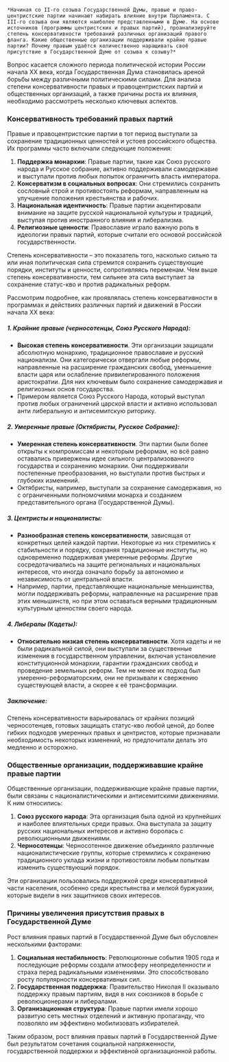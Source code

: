 	*Начиная со II-го созыва Государственной Думы, правые и право-центристские партии начинают набирать влияние внутри Парламента. С III-го созыва они являются наиболее представленными в Думе. На основе источников (программы центристских и правых партий), проанализируйте степень консервативности требований различных организаций правого фланга. Какие общественные организации поддерживали крайне правые партии? Почему правым удаётся количественно наращивать своё присутствие в Государственной Думе от созыва к созыву?*

Вопрос касается сложного периода политической истории России начала XX века, когда Государственная Дума становилась ареной борьбы между различными политическими силами. Для анализа степени консервативности правых и правоцентристских партий и общественных организаций, а также причины роста их влияния, необходимо рассмотреть несколько ключевых аспектов.

### Консервативность требований правых партий

Правые и правоцентристские партии в тот период выступали за сохранение традиционных ценностей и устоев российского общества. Их программы часто включали следующие положения:

1. **Поддержка монархии**: Правые партии, такие как Союз русского народа и Русское собрание, активно поддерживали самодержавие и выступали против любых попыток ограничить власть императора.
2. **Консерватизм в социальных вопросах**: Они стремились сохранить сословный строй и противостоять реформам, направленным на улучшение положения крестьянства и рабочих.
3. **Национальная идентичность**: Правые партии акцентировали внимание на защите русской национальной культуры и традиций, выступая против иностранного влияния и либерализма.
4. **Религиозные ценности**: Православие играло важную роль в идеологии правых партий, которые считали его основой российской государственности.

Степень консервативности – это показатель того, насколько сильно та или иная политическая сила стремится сохранить существующие порядки, институты и ценности, сопротивляясь переменам. Чем выше степень консервативности, тем сильнее эта сила выступает за сохранение статус-кво и против радикальных реформ.

Рассмотрим подробнее, как проявлялась степень консервативности в программах и действиях различных партий и движений в России начала XX века:

##### 1. Крайние правые (черносотенцы, Союз Русского Народа):

- **Высокая степень консервативности**. Эти организации защищали абсолютную монархию, традиционное православие и русский национализм. Они категорически отвергали любые реформы, направленные на расширение гражданских свобод, уменьшение власти царя или ослабление привилегированного положения аристократии. Для них ключевым было сохранение самодержавия и религиозных основ государства.
- Примером является Союз Русского Народа, который выступал против любых ограничений царской власти и активно использовал анти либеральную и антисемитскую риторику.

##### 2. Умеренные правые (Октябристы, Русское Собрание):

- **Умеренная степень консервативности**. Эти партии были более открыты к компромиссам и некоторым реформам, но всё равно оставались привержены идее сильного централизованного государства и сохранению монархии. Они поддерживали постепенные преобразования, но выступали против быстрых и глубоких изменений.
- Октябристы, например, выступали за сохранение самодержавия, но с ограниченными полномочиями монарха и созданием представительного органа (Государственной Думы).

##### 3. Центристы и националисты:

- **Разнообразная степень консервативности**, зависящая от конкретных целей каждой партии. Некоторые из них стремились к стабильности и порядку, сохраняя традиционные институты, но одновременно поддерживая умеренные реформы. Другие сосредотачивались на защите региональных и национальных интересов, что иногда означало борьбу за автономию и независимость от центральной власти.
- Например, партии, представляющие национальные меньшинства, могли поддерживать реформы, направленные на расширение прав этих меньшинств, но при этом оставаться верными традиционным культурным ценностям своего народа.

##### 4. Либералы (Кадеты):

- **Относительно низкая степень консервативности**. Хотя кадеты и не были радикальной силой, они выступали за существенные изменения в государственном управлении, включая установление конституционной монархии, гарантии гражданских свобод и проведение земельных реформ. Тем не менее их подход был умеренно-реформаторским, они не призывали к свержению существующей власти, а скорее к её трансформации.
##### Заключение:

Степень консервативности варьировалась от крайних позиций черносотенцев, готовых защищать статус-кво любой ценой, до более гибких подходов умеренных правых и центристов, которые признавали необходимость некоторых изменений, но предпочитали делать это медленно и осторожно.
### Общественные организации, поддерживавшие крайне правые партии

Общественные организации, поддерживающие крайне правые партии, были связаны с националистическими и антисемитскими движениями. К ним относились:

1. **Союз русского народа**: Эта организация была одной из крупнейших и наиболее влиятельных среди правых. Она выступала за защиту русских национальных интересов и активно боролась с революционными движениями.
2. **Черносотенцы**: Черносотенное движение объединяло различные националистические группы, которые стремились к сохранению традиционного уклада жизни и противостояли любым попыткам изменить существующий порядок.

Эти организации пользовались поддержкой среди консервативной части населения, особенно среди крестьянства и мелкой буржуазии, которые видели в них защитников своих интересов.

### Причины увеличения присутствия правых в Государственной Думе

Рост влияния правых партий в Государственной Думе был обусловлен несколькими факторами:

1. **Социальная нестабильность**: Революционные события 1905 года и последующие реформы создали атмосферу неопределенности и страха перед радикальными изменениями. Это способствовало росту популярности консервативных сил.
2. **Государственная поддержка**: Правительство Николая II оказывало поддержку правым партиям, видя в них союзников в борьбе с революционерами и либералами.
3. **Организационная структура**: Правые партии имели хорошо развитую сеть местных отделений и активную пропаганду, что позволяло им эффективно мобилизовать избирателей.

Таким образом, рост влияния правых партий в Государственной Думе был результатом сочетания социальной напряженности, государственной поддержки и эффективной организационной работы.